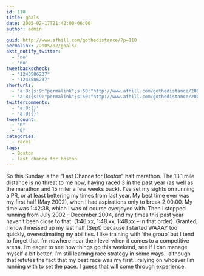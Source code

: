 ```yaml
---
id: 110
title: goals
date: 2005-02-17T21:42:00-06:00
author: admin
  
guid: http://www.afhill.com/gothedistance/?p=110
permalink: /2005/02/goals/
aktt_notify_twitter:
  - 'no'
  - 'no'
tweetbackscheck:
  - "1243586237"
  - "1243586237"
shorturls:
  - 'a:8:{s:9:"permalink";s:50:"http://www.afhill.com/gothedistance/2005/02/goals/";s:7:"tinyurl";s:25:"http://tinyurl.com/apv8fv";s:4:"isgd";s:17:"http://is.gd/h9oD";s:5:"bitly";s:18:"http://bit.ly/sAax";s:5:"snipr";s:22:"http://snipr.com/aowfh";s:5:"snurl";s:22:"http://snurl.com/aowfh";s:7:"snipurl";s:24:"http://snipurl.com/aowfh";s:4:"trim";s:17:"http://tr.im/civt";}'
  - 'a:8:{s:9:"permalink";s:50:"http://www.afhill.com/gothedistance/2005/02/goals/";s:7:"tinyurl";s:25:"http://tinyurl.com/apv8fv";s:4:"isgd";s:17:"http://is.gd/h9oD";s:5:"bitly";s:18:"http://bit.ly/sAax";s:5:"snipr";s:22:"http://snipr.com/aowfh";s:5:"snurl";s:22:"http://snurl.com/aowfh";s:7:"snipurl";s:24:"http://snipurl.com/aowfh";s:4:"trim";s:17:"http://tr.im/civt";}'
twittercomments:
  - 'a:0:{}'
  - 'a:0:{}'
tweetcount:
  - "0"
  - "0"
categories:
  - races
tags:
  - Boston
  - last chance for boston
---
```

So this Sunday is the &#8220;Last Chance for Boston&#8221; half marathon. The 13.1 mile distance is no threat to me now, having raced 3 in the past year (as well as the marathon and 15 miler a few weeks back). I&#8217;ve set my sights on running a PR, or at least bettering my times from last year. My best time ever was my first half (May 2002), when I had aspirations only to break 2:00:00. My time was 1:42:38, which I was of course overjoyed with. Then I stopped running from July 2002 &#8211; December 2004, and my times this past year haven&#8217;t been close to that. (1:46.xx, 1:48.xx, 1:48.xx &#8211; in that order). Granted, I know I messed up my last half (Sept) because I started WAAAY too quickly, overestimating my abilities. I like training with &#8216;the group&#8217; but I tend to forget that I&#8217;m nowhere near their level when it comes to a competitive arena. I&#8217;m eager to see how things go this weekend, see if I can manage myself a bit better. I&#8217;m still learning race strategy in some ways.. although that refutes the fact that my best race was my first.. relying on whoever I&#8217;m running with to set the pace. I guess that will come through experience.